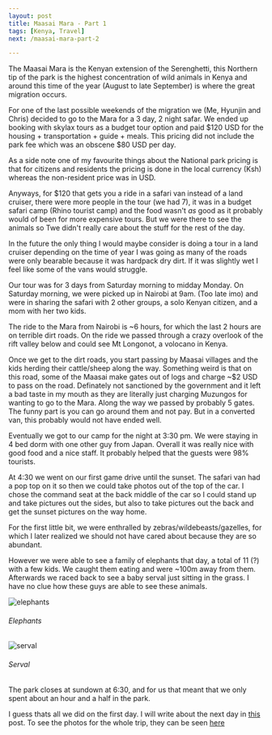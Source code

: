 ```yaml
---
layout: post
title: Maasai Mara - Part 1
tags: [Kenya, Travel]
next: /maasai-mara-part-2

---
```


The Maasai Mara is the Kenyan extension of the Serenghetti, this Northern tip of
the park is the highest concentration of wild animals in Kenya and around this
time of the year (August to late September)  is where the great migration occurs.

For one of the last possible weekends of the migration we (Me, Hyunjin and
Chris) decided to go to the Mara for a 3 day, 2 night safar. We ended up booking
with skylax tours as a budget tour option and paid $120 USD for the housing +
transportation + guide + meals. This pricing did not include the park fee which
was an obscene $80 USD per day. 

As a side note one of my favourite things about the National park pricing is
that for citizens and residents the pricing is done in the local currency (Ksh)
whereas the non-resident price was in USD.

Anyways, for $120 that gets you a ride in a safari van instead of a land
cruiser, there were more people in the tour (we had 7), it was in a budget
safari camp (Rhino tourist camp) and the food wasn't _as_ good as it probably
would of been for more expensive tours. But we were there to see the animals so
Twe didn't really care about the stuff for the rest of the day.

In the future the only thing I would maybe consider is doing a tour in a land
cruiser depending on the time of year I was going as many of the roads were only
bearable because it was hardpack dry dirt. If it was slightly wet I feel like
some of the vans would struggle.

Our tour was for 3 days from Saturday morning to midday Monday. On Saturday
morning, we were picked up in Nairobi at 9am. (Too late imo) and were in sharing
the safari with 2 other groups, a solo Kenyan citizen, and a mom with her two
kids. 

The ride to the Mara from Nairobi is ~6 hours, for which the last 2 hours are on
terrible dirt roads. On the ride we passed through a crazy overlook of the rift
valley below and could see Mt Longonot, a volocano in Kenya.

Once we get to the dirt roads, you start passing by Maasai villages and the kids
herding their cattle/sheep along the way. Something weird is that on this road,
some of the Maasai make gates out of logs and charge ~$2 USD to pass on the
road. Definately not sanctioned by the government and it left a bad taste in my
mouth as they are literally just charging Muzungos for wanting to go to the
Mara. Along the way we passed by probably 5 gates. The funny part is you can go
around them and not pay. But in a converted van, this probably would not have
ended well.

Eventually we got to our camp for the night at 3:30 pm. We were staying in 4 bed
dorm with one other guy from Japan. Overall it was really nice with good food
and a nice staff. It probably helped that the guests were 98% tourists.

At 4:30 we went on our first game drive until the sunset. The safari van had a
pop top on it so then we could take photos out of the top of the car. I chose
the command seat at the back middle of the car so I could stand up and take
pictures out the sides, but also to take pictures out the back and get the
sunset pictures on the way home.

For the first little bit, we were enthralled by zebras/wildebeasts/gazelles, for
which I later realized we should not have cared about because they are so
abundant. 

However we were able to see a family of elephants that day, a total of 11 (?)
with a few kids. We caught them eating and were ~100m away from them. Afterwards
we raced back to see a baby serval just sitting in the grass. I have no clue how
these guys are able to see these animals.

![elephants](https://lh3.googleusercontent.com/_KT57-e5gDxSsTjRqF2oz1RWcregBo6tsO0oztFbbwzcgrh2HcIj3m5YS9K8idM8-fZ0cHBNATbHDZCTfp81AR2pPew2-VGr_SmSOwf2qrMmL84h5GI6zzpmS4TPzaJsYt3vw9RM3gnB1FtowzdwZ6EAmqcXRdDffllr9afEnvuhVI_hJfJYmToGO690FWIjXAc_8wnx7Sw73DDrWrLdBh9AbT7D1MN5MfjgNHd38SsduAjGLRis_CGihnaCP-CHoZNWPfOBMCC05vr24SU9yly7_kHNPbibD_9jzDDkZGn7JSCuvlFP1gvQ5bE3cvm-akzC4oT-B133iFZsSiWS3ophew8CBqpqYWj5GunVxbk1B1mOMPBGNAJGAfrgzLj86ifmEPQeESMyPyPpLWpabVtX_AfvbRpfDy0-V3Hw8GqOY7IZ1u-6h5JS4amohD1vrA_ZQtRWN7SWkaeIZ4Y2nXJR9pRVGCjG4xYhqeyxq_lW7pK86iGODZEYoJMP7ab9oxjv6bE0LKutz4upXsX19Nd0iqfPMxyhhwxPRnS7-4R9AhNqpkqVI-x6LgtzEAB49tjU8cyjSJzgfCpys_fOsKeQBthr9YjfVc8KVjRdBoLZpsE2-rM84b_HIfPbVI586LAZk2kIXNijnbeRaCjQEFpA0LEBgyzeXFFKkHfB-0NeIpUSYDer9Ul9=w2462-h1630-no)
###### Elephants

![serval](https://lh3.googleusercontent.com/rG9RnqM9cYGB0wL4LYGkWUXoKixWfZk8kosWDVa_tJW14WEsDICF4p1uxTwk5fMEtrq-FKqhPA5QaT-Mu_2vqK-DSF2p3DeBrhgL5UUgZXtjfZL2B0f8FHOPU4tHu1EcvaIe-QYJlhUvjJsOhwqMFYuo2RMVhyCJDNBIMSJyzq0F-X97ry7a-Z3uhTAl--zxiAGIPpUrPOMraJfmLBOTikrsezmzQmownJvLntquPxFcVR1tuQOyOjfkmb8iTeH4ffKJCxXhAaNRF0xnf5dpJFVuHpGwcPU8ZWxQBDDAzQNk0cNSi63ylXgnMjjIa1RX7FPmnN2CPmjJ00CXOcsHvw9SJOYaExSh5IxnVUZDSI8gz6mUGdujjbvqV-SCMbUFBT8Ye4ASn3quqVowYIZAxmroyY12POXTcTiS6mYQAr2LZwXg6W0KcQ-PU8Bh_K6NJoQ7H-mNKVwvVpffDCNP3wOt_0XhYDotM32fugAxdwpvw6F5QpgI3IS_01m8CbUayjQMu53V1dXfjSn2-pyiw8KX9RHVp0tqSNQcz3yXh8yV9IaRPLmOWQ1ekJohDY5z9bqgCgrauno3SglOXLdqAW5FeL2A12HCd09h_9wIHR07a7n-E4yZuSNIU6LzYgS_XXNfJSpktsZVeSpNWUf4hBeN49Q7wdRA9xH62AXydVPbPkbbt4lQf9W2=w2462-h1630-no)
###### Serval

The park closes at sundown at 6:30, and for us that meant that we only spent
about an hour and a half in the park.

I guess thats all we did on the first day. I will write about the next day in
[this](/blog/maasai-mara-part-2) post. To see the photos for the whole trip, they
can be seen [here](https://photos.app.goo.gl/qqK9d8Dm6x8kH7maA)
